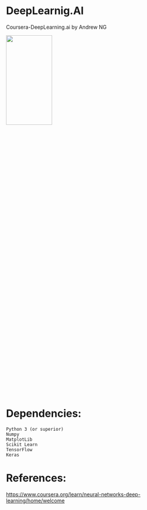 # DeepLearnig.AI
Coursera-DeepLearning.ai by Andrew NG 

<IMG src='https://camo.githubusercontent.com/2efb826ed92f78f3d2bcbc4b401973610d8ec065/687474703a2f2f692e696d6775722e636f6d2f6a74374a7a52642e706e67' width=50% height=25%><P>

# Dependencies:

    Python 3 (or superior)
    Numpy
    MatplotLib
    Scikit Learn
    TensorFlow
    Keras


# References:

https://www.coursera.org/learn/neural-networks-deep-learning/home/welcome

